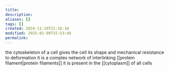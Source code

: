 ```yaml
---
title: 
description: 
aliases: []
tags: []
created: 2024-11-19T21:16:10
modified: 2025-02-09T15:53:48
permalink:
---
```


the cytoskeleton of a cell gives the cell its shape and mechanical resistance to deformation
it is a complex network of interlinking [[protein filament|protein filaments]]
it is present in the [[cytoplasm]] of all cells
